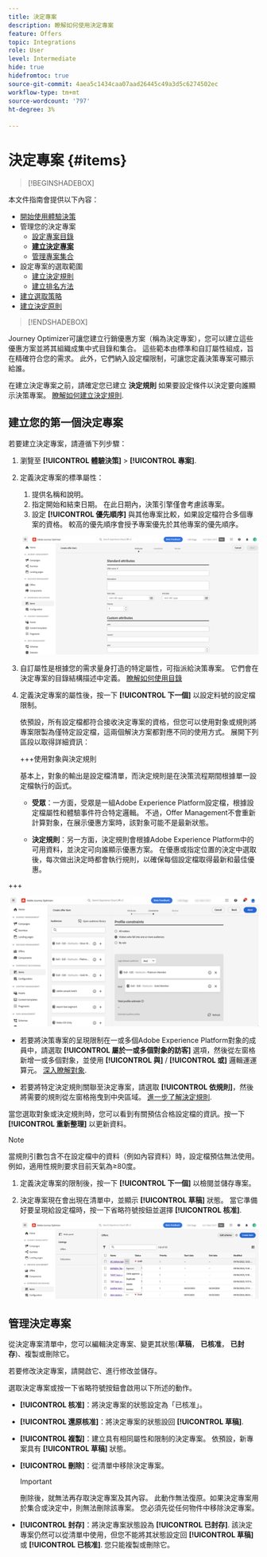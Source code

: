 ```yaml
---
title: 決定專案
description: 瞭解如何使用決定專案
feature: Offers
topic: Integrations
role: User
level: Intermediate
hide: true
hidefromtoc: true
source-git-commit: 4aea5c1434caa07aad26445c49a3d5c6274502ec
workflow-type: tm+mt
source-wordcount: '797'
ht-degree: 3%

---
```


# 決定專案 {#items}

>[!BEGINSHADEBOX]

本文件指南會提供以下內容：

* [開始使用體驗決策](gs-experience-decisioning.md)
* 管理您的決定專案
   * [設定專案目錄](catalogs.md)
   * **[建立決定專案](items.md)**
   * [管理專案集合](collections.md)
* 設定專案的選取範圍
   * [建立決定規則](rules.md)
   * [建立排名方法](ranking.md)
* [建立選取策略](selection-strategies.md)
* [建立決定原則](create-decision.md)

>[!ENDSHADEBOX]

Journey Optimizer可讓您建立行銷優惠方案（稱為決定專案），您可以建立這些優惠方案並將其組織成集中式目錄和集合。 這些範本由標準和自訂屬性組成，旨在精確符合您的需求。 此外，它們納入設定檔限制，可讓您定義決策專案可顯示給誰。

在建立決定專案之前，請確定您已建立 **決定規則** 如果要設定條件以決定要向誰顯示決策專案。 [瞭解如何建立決定規則](rules.md).

## 建立您的第一個決定專案

若要建立決定專案，請遵循下列步驟：

1. 瀏覽至 **[!UICONTROL 體驗決策]** > **[!UICONTROL 專案]**.

1. 定義決定專案的標準屬性：

   1. 提供名稱和說明。
   1. 指定開始和結束日期。 在此日期內，決策引擎僅會考慮該專案。
   1. 設定 **[!UICONTROL 優先順序]** 與其他專案比較，如果設定檔符合多個專案的資格。 較高的優先順序會授予專案優先於其他專案的優先順序。

   ![](assets/item-attributes.png)

1. 自訂屬性是根據您的需求量身打造的特定屬性，可指派給決策專案。 它們會在決定專案的目錄結構描述中定義。 [瞭解如何使用目錄](catalogs.md)

1. 定義決定專案的屬性後，按一下 **[!UICONTROL 下一個]** 以設定料號的設定檔限制。

   依預設，所有設定檔都符合接收決定專案的資格，但您可以使用對象或規則將專案限製為僅特定設定檔，這兩個解決方案都對應不同的使用方式。 展開下列區段以取得詳細資訊：

   +++使用對象與決定規則

   基本上，對象的輸出是設定檔清單，而決定規則是在決策流程期間根據單一設定檔執行的函式。

   * **受眾**：一方面，受眾是一組Adobe Experience Platform設定檔，根據設定檔屬性和體驗事件符合特定邏輯。 不過，Offer Management不會重新計算對象，在展示優惠方案時，該對象可能不是最新狀態。

   * **決定規則**：另一方面，決定規則會根據Adobe Experience Platform中的可用資料，並決定可向誰顯示優惠方案。 在優惠或指定位置的決定中選取後，每次做出決定時都會執行規則，以確保每個設定檔取得最新和最佳優惠。

+++

   ![](assets/item-constraints.png)

   * 若要將決策專案的呈現限制在一或多個Adobe Experience Platform對象的成員中，請選取 **[!UICONTROL 屬於一或多個對象的訪客]** 選項，然後從左窗格新增一或多個對象，並使用 **[!UICONTROL 與]** / **[!UICONTROL 或]** 邏輯運運算元。 [深入瞭解對象](../audience/about-audiences.md).

   * 若要將特定決定規則關聯至決定專案，請選取 **[!UICONTROL 依規則]**，然後將需要的規則從左窗格拖曳到中央區域。 [進一步了解決定規則](rules.md).

   當您選取對象或決定規則時，您可以看到有關預估合格設定檔的資訊。按一下 **[!UICONTROL 重新整理]** 以更新資料。

   >[!NOTE]
   >
   >當規則引數包含不在設定檔中的資料（例如內容資料）時，設定檔預估無法使用。 例如，適用性規則要求目前天氣為≥80度。

1. 定義決定專案的限制後，按一下 **[!UICONTROL 下一個]** 以檢閱並儲存專案。

1. 決定專案現在會出現在清單中，並顯示 **[!UICONTROL 草稿]** 狀態。 當它準備好要呈現給設定檔時，按一下省略符號按鈕並選擇 **[!UICONTROL 核准]**.

   ![](assets/item-approve.png)

## 管理決定專案

從決定專案清單中，您可以編輯決定專案、變更其狀態(**草稿**， **已核准**， **已封存**)、複製或刪除它。

若要修改決定專案，請開啟它、進行修改並儲存。

選取決定專案或按一下省略符號按鈕會啟用以下所述的動作。

* **[!UICONTROL 核准]**：將決定專案的狀態設定為「已核准」。
* **[!UICONTROL 還原核准]**：將決定專案的狀態設回 **[!UICONTROL 草稿]**.
* **[!UICONTROL 複製]**：建立具有相同屬性和限制的決定專案。 依預設，新專案具有 **[!UICONTROL 草稿]** 狀態。
* **[!UICONTROL 刪除]**：從清單中移除決定專案。

  >[!IMPORTANT]
  >
  >刪除後，就無法再存取決定專案及其內容。 此動作無法復原。如果決定專案用於集合或決定中，則無法刪除該專案。 您必須先從任何物件中移除決定專案。

* **[!UICONTROL 封存]**：將決定專案狀態設為 **[!UICONTROL 已封存]**. 該決定專案仍然可以從清單中使用，但您不能將其狀態設定回 **[!UICONTROL 草稿]** 或 **[!UICONTROL 已核准]**. 您只能複製或刪除它。
